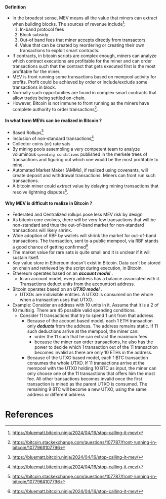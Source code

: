 #### Definition 
- In the broadest sense, MEV means all the value that miners can extract when building blocks. The sources of revenue include[^1]: 
	1. In-band protocol fees 
	2. Block subsidy 
	3. Out-of band fees that miner accepts directly from transactors
	4. Value that can be created by reordering or creating their own transactions to exploit smart contracts. 
- If contracts, in bitcoin scripts are complex enough, miners can analyze which contract executions are profitable for the miner and can order transactions such that the contract that gets executed first is the most profitable for the miner. 
- MEV is front running some transactions based on mempool activity for profits. Profit could be achieved by order or include/exclude some transactions in block. 
- Normally such opportunities are  found in complex smart contracts that allow trades being settled on-chain. 
- However, Bitcoin is not immune to front running as the miners have complete authority to order transactions[^2]. 
#### In what form MEVs can be realized in Bitcoin ?
- Based Rollups[^1]
- Inclusion of non-standard transactions[^1]
- Collector coins (or) rate sats
- By mining pools assembling a very competent team to analyze voluminous `spending conditions` published in the merkele trees of transactions and figuring out which one would be the most profitable to mine.
- Automated Market Maker (AMMs), if realized using covenants, will create deposit and withdrawal transactions. Miners can front run such transactions. 
- A bitcoin miner could *extract* value by delaying mining transactions that resolve lightning disputes[^2]. 
#### Why MEV is difficult to realize in Bitcoin ?
- Federated and Centralized rollups pose less MEV risk by design
- As bitcoin core evolves, there will be very few transactions that will be non-standard and thus the out-of-band market for non-standard transactions will likely shrink.
- Wide adoption of RBF by wallets will shrink the market for out-of-band transactions. The transaction, sent to a public mempool, via RBF stands a good chance of getting confirmed[^1]
- The market value for rare sats is quite small and it is unclear if it will sustain itself. 
- Key value store in Ethereum doesn't exist in Bitcoin. Data can't be stored on chain and retrieved by the script during execution, in Bitcoin. 
- Ethereum operates based on an ***account model*** . 
	- In an account model, every address has a balance associated with it. Transactions deduct units from the account(or) address. 
- Bitcoin operates based on an ***UTXO model*** . 
	- UTXOs are indivisible entities. A UTXO is consumed on the whole when a transaction uses that UTXO.
- Example: Consider an address with 10 units in it. Assume that it is a 2 of 10 multisig. There are 45 possible valid spending conditions.
	- Consider 11 transactions that try to spend 1 unit from that address.
		- Because of the account based model, each 1 ETH transaction only ***deducts*** from the address. The address remains static. If 11 such deductions arrive at the mempool, the miner can:
			- order the 11 such that he can extract the maximum fees. 
			- because the miner can order transactions, he also has the power to decide which 1 transaction out of the 11 transaction becomes invalid as there are only 10 ETHs in the address. 
		- Because of the UTXO based model, each 1 BTC transaction consumes the whole UTXO. If 11 transactions arrive at the mempool with the UTXO holding 10 BTC as input, the miner can only choose one of the 11 transactions that offers him the most fee. All other transactions becomes invalid once the first transaction is mined as the parent UTXO is consumed. The remaining 9 BTC will become a new UTXO, using the same address or different address

# References

[^1]: https://bluematt.bitcoin.ninja/2024/04/16/stop-calling-it-mev/
[^2]: https://bitcoin.stackexchange.com/questions/107787/front-running-in-bitcoin/107796#107796